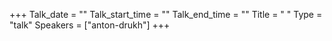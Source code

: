 +++
Talk_date = ""
Talk_start_time = ""
Talk_end_time = ""
Title = " "
Type = "talk"
Speakers = ["anton-drukh"]
+++